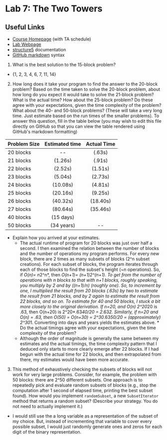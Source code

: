# Lab 7: The Two Towers

## Useful Links
 * [Course Homepage](http://cs.williams.edu/~cs136/index.html) (with TA schedule)
 * [Lab Webpage](http://cs.williams.edu/~cs136/labs/two-towers.pdf)
 * [structure5](http://www.cs.williams.edu/~bailey/JavaStructures/doc/structure5/index.html) documentation
 * [GitHub markdown](https://guides.github.com/features/mastering-markdown/) syntax

 1. What is the best solution to the 15-block problem?
   * {1, 2, 3, 4, 6, 7, 11, 14}
 2. How long does it take your program to find the answer to the 20-block
 problem? Based on the time taken to solve the 20-block problem, about how long
 do you expect it would take to solve the 21-block problem? What is the actual
 time? How about the 25-block problem? Do these agree with your expectations,
 given the time complexity of the problem? What about the 40- and 50-block
 problems? (These will take a very long time. Just estimate based on the run
 times of the smaller problems). To answer this question, fill in the table below
 (you may wish to edit this file directly on GitHub so that you can view the
 table rendered using GitHub's markdown formatting)

 | Problem Size  | Estimated time | Actual Time |
 | :------------ | :------------: | :---------: |
 | 20 blocks     |       --       |  (.63s)     |
 | 21 blocks     |    (1.26s)     |  (.91s)   |
 | 22 blocks     |    (2.52s)    |  (1.51s)   |
 | 23 blocks     |    (5.04s)     |  (2.73s)   |
 | 24 blocks     |    (10.08s)    |  (4.81s)   |
 | 25 blocks     |    (20.16s)    |  (9.25s)   |
 | 26 blocks     |    (40.32s)     | (18.40s)   |
 | 27 blocks     |    (80.64s)    |  (35.46s)   |
 | 40 blocks     |    (15 days)    |        |
 | 50 blocks     |    (34 years)    |     --      |

   * Explain how you arrived at your estimates.
     * The actual runtime of program for 20 blocks was just over half a second. I then examined the relation between the number of blocks and the number of operations my program performs. For every new block, there are 2 times as many subsets of blocks (2^n subset creations). For each subset of blocks, the program iterates through each of those blocks to find the subset's height (~n operations). So, if *O(n)= n*2^n*, then *O(n+1)= (n+1)*2^(n+1)*. To get from the number of operations with n blocks to that with n+1 blocks, roughly speaking, you multiply by 2 and by ((n+1)/n) (roughly one). So, to increment by one, I multiplied the result from 20 blocks (.63s) by two to estimate the result from 21 blocks, and by 2 again to estimate the result from 22 blocks, and so on. To estimate for 40 and 50 blocks, I stuck a bit more closely to the original derivation. If n=20, and O(n) 2^20*20 is .63, then O(n+20) is 2^20*.63*40/20 = 2*.63*2. Similarly, if n=20 and O(n) = .63, then O(50) = O(n+30) = 2^30*.63*50/20 = (approximately) 2^30*1. Converting into days and years yields the estimates above.
    * Do the actual timings agree with your expectations, given the time complexity of the problem?
     * Although the order of magnitude is generally the same between my estimates and the actual timings, the time complexity pattern that I deduced only starts to more clearly emerge after 22 blocks. If I had begun with the actual time for 22 blocks, and then extrapolated from there, my estimates would have been more accurate.

 3. This method of exhaustively checking the subsets of blocks will not work for
 very large problems. Consider, for example, the problem with 50 blocks: there
 are 2^50 different subsets. One approach is to repeatedly pick and evaluate
 random subsets of blocks (e.g., stop the computation after 1 second of elapsed
 time, printing the best subset found). How would you implement `randomSubset`, a
 new `SubsetIterator` method that returns a random subset? (Describe your
 strategy. You do not need to actually implement it.)
   * I would still use the a long variable as a representation of the subset of my choice. But, instead of incrementing that variable to cover every possible subset, I would just randomly generate ones and zeros for each digit of the binary representation. 
